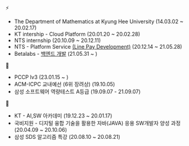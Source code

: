 <!--
**cksgns93/cksgns93** is a ✨ _special_ ✨ repository because its `README.md` (this file) appears on your GitHub profile.
-->
⚡
-  The Department of Mathematics at Kyung Hee University (14.03.02 ~ 20.02.17)
-  KT intership - Cloud Platform (20.01.20 ~ 20.02.28)
-  NTS internship (20.10.09 ~ 20.12.11)
-  NTS - Platform Service [(Line Pay Development)](https://pay.line.me/portal/global/main?isFooterConventionChanged=true) (20.12.14 ~ 21.05.28)
-  Betalabs - [백엔드 개발](https://www.betalabs.kr/) (21.05.31 ~ )

🔭
- PCCP lv3 (23.01.15 ~ )
- ACM-ICPC 교내예선 (6위 장려상) (19.10.05)
- 삼성 소프트웨어 역량테스트 A등급 (19.09.07 - 21.09.07)

🌱
- KT - AI,SW 아카데미 (19.12.23 ~ 20.01.17)
- 국비지원 - 디지털 융합 기술을 활용한 자바(JAVA) 응용 SW개발자 양성 과정 (20.04.09 ~ 20.10.06)
- 삼성 SDS 알고리즘 특강 (20.08.10 ~ 20.08.21)
